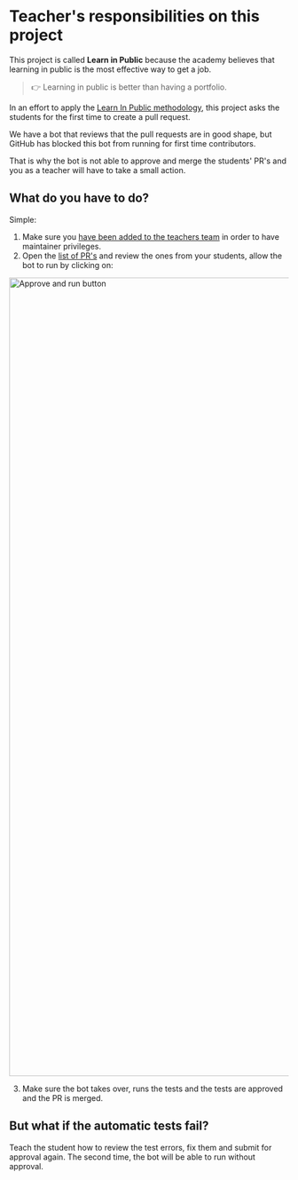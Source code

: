 # Teacher's responsibilities on this project

This project is called **Learn in Public** because the academy believes that learning in public is the most effective way to get a job.

> 👉 Learning in public is better than having a portfolio.

In an effort to apply the [Learn In Public methodology](https://www.swyx.io/learn-in-public/), this project asks the students for the first time to create a pull request.

We have a bot that reviews that the pull requests are in good shape, but GitHub has blocked this bot from running for first time contributors.

That is why the bot is not able to approve and merge the students' PR's and you as a teacher will have to take a small action.

## What do you have to do?

Simple: 
1. Make sure you [have been added to the teachers team](https://github.com/orgs/4GeeksAcademy/teams/teachers/members) in order to have maintainer privileges.
2. Open the [list of PR's](https://github.com/4GeeksAcademy/About-4Geeks-Academy/pulls) and review the ones from your students, allow the bot to run by clicking on:

<img width="1439" alt="Approve and run button" src="https://user-images.githubusercontent.com/426452/185697948-dc1ddc31-278f-43c5-8ac4-16aee8cb4520.png">

3. Make sure the bot takes over, runs the tests and the tests are approved and the PR is merged.

## But what if the automatic tests fail?

Teach the student how to review the test errors, fix them and submit for approval again. The second time, the bot will be able to run without approval.
